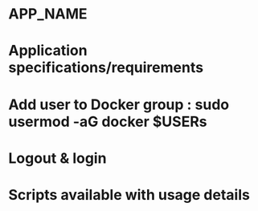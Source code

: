 # APP_NAME

# Application specifications/requirements
#   Add user to Docker group : sudo usermod -aG docker $USERs
#   Logout & login

# Scripts available with usage details